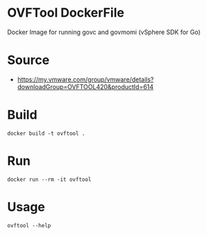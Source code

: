 # OVFTool DockerFile

Docker Image for running govc and govmomi (vSphere SDK for Go)

# Source

* https://my.vmware.com/group/vmware/details?downloadGroup=OVFTOOL420&productId=614

# Build

```console
docker build -t ovftool .
```

# Run

```console
docker run --rm -it ovftool
```

# Usage

```console
ovftool --help
```
